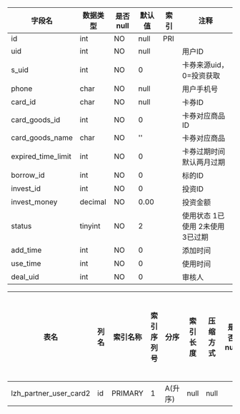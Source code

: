 |字段名|数据类型|是否null|默认值|索引|注释|
|------|--------|--------|------|----|----|
|id|int|NO|null|PRI||
|uid|int|NO|null||用户ID|
|s_uid|int|NO|0||卡券来源uid， 0=投资获取 |
|phone|char|NO|null||用户手机号|
|card_id|char|NO|null||卡券ID|
|card_goods_id|int|NO|0||卡券对应商品ID|
|card_goods_name|char|NO|''||卡券对应商品|
|expired_time_limit|int|NO|0||卡券过期时间 默认两月过期|
|borrow_id|int|NO|0||标的ID|
|invest_id|int|NO|0||投资ID|
|invest_money|decimal|NO|0.00||投资金额|
|status|tinyint|NO|2||使用状态 1已使用 2未使用 3已过期|
|add_time|int|NO|0||添加时间|
|use_time|int|NO|0||使用时间|
|deal_uid|int|NO|0||审核人|



|表名|列名|索引名称|索引序列号|分序|索引长度|压缩方式|是否null|是否重复|唯一值数目估计值|索引方法|列中描述索引信息|索引注释|
|----|----|--------|----------|----|--------|--------|--------|--------|----------------|--------|----------------|--------|
|lzh_partner_user_card2|id|PRIMARY|1|A(升序)|null|null||NO|83|BTREE|||
